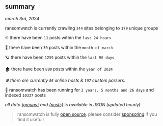 
## summary
_march 3rd, 2024_

ransomwatch is currently crawling `344` sites belonging to `179` unique groups

⏲ there have been `11` posts within the `last 24 hours`

🦈 there have been `30` posts within the `month of march`

🪐 there have been `1259` posts within the `last 90 days`

🏚 there have been `880` posts within the `year of 2024`

_⚙️ there are currently `86` online hosts & `107` custom parsers._

🦕 ransomwatch has been running for `2 years, 5 months and 26 days` and indexed `10337` posts

_all data  [(groups)](http://ransomwhat.telemetry.ltd/groups) and [(posts)](http://ransomwhat.telemetry.ltd/posts) is available in JSON (updated hourly)_

> ransomwatch is fully [open source](https://github.com/joshhighet/ransomwatch#ransomwatch--). please consider [sponsoring](https://github.com/sponsors/joshhighet) if you find it useful!
